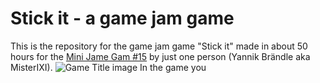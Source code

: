 # Stick it - a game jam game
This is the repository for the game jam game "Stick it" made in about 50 hours for the [Mini Jame Gam #15](https://itch.io/jam/mini-jame-gam-16) by just one person (Yannik Brändle aka MisterIXI).
![Game Title image]()
In the game you 